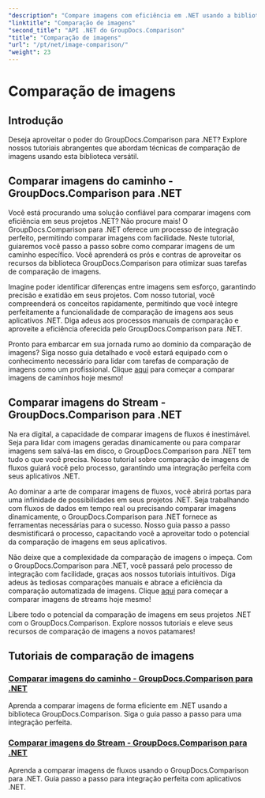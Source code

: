 ```yaml
---
"description": "Compare imagens com eficiência em .NET usando a biblioteca GroupDocs.Comparison. Tutoriais passo a passo para integração perfeita a partir de caminho ou fluxo."
"linktitle": "Comparação de imagens"
"second_title": "API .NET do GroupDocs.Comparison"
"title": "Comparação de imagens"
"url": "/pt/net/image-comparison/"
"weight": 23
---
```


# Comparação de imagens


## Introdução

Deseja aproveitar o poder do GroupDocs.Comparison para .NET? Explore nossos tutoriais abrangentes que abordam técnicas de comparação de imagens usando esta biblioteca versátil.

## Comparar imagens do caminho - GroupDocs.Comparison para .NET

Você está procurando uma solução confiável para comparar imagens com eficiência em seus projetos .NET? Não procure mais! O GroupDocs.Comparison para .NET oferece um processo de integração perfeito, permitindo comparar imagens com facilidade. Neste tutorial, guiaremos você passo a passo sobre como comparar imagens de um caminho específico. Você aprenderá os prós e contras de aproveitar os recursos da biblioteca GroupDocs.Comparison para otimizar suas tarefas de comparação de imagens.

Imagine poder identificar diferenças entre imagens sem esforço, garantindo precisão e exatidão em seus projetos. Com nosso tutorial, você compreenderá os conceitos rapidamente, permitindo que você integre perfeitamente a funcionalidade de comparação de imagens aos seus aplicativos .NET. Diga adeus aos processos manuais de comparação e aproveite a eficiência oferecida pelo GroupDocs.Comparison para .NET.

Pronto para embarcar em sua jornada rumo ao domínio da comparação de imagens? Siga nosso guia detalhado e você estará equipado com o conhecimento necessário para lidar com tarefas de comparação de imagens como um profissional. Clique [aqui](./compare-images-from-path/) para começar a comparar imagens de caminhos hoje mesmo!

## Comparar imagens do Stream - GroupDocs.Comparison para .NET

Na era digital, a capacidade de comparar imagens de fluxos é inestimável. Seja para lidar com imagens geradas dinamicamente ou para comparar imagens sem salvá-las em disco, o GroupDocs.Comparison para .NET tem tudo o que você precisa. Nosso tutorial sobre comparação de imagens de fluxos guiará você pelo processo, garantindo uma integração perfeita com seus aplicativos .NET.

Ao dominar a arte de comparar imagens de fluxos, você abrirá portas para uma infinidade de possibilidades em seus projetos .NET. Seja trabalhando com fluxos de dados em tempo real ou precisando comparar imagens dinamicamente, o GroupDocs.Comparison para .NET fornece as ferramentas necessárias para o sucesso. Nosso guia passo a passo desmistificará o processo, capacitando você a aproveitar todo o potencial da comparação de imagens em seus aplicativos.

Não deixe que a complexidade da comparação de imagens o impeça. Com o GroupDocs.Comparison para .NET, você passará pelo processo de integração com facilidade, graças aos nossos tutoriais intuitivos. Diga adeus às tediosas comparações manuais e abrace a eficiência da comparação automatizada de imagens. Clique [aqui](./compare-images-from-stream/) para começar a comparar imagens de streams hoje mesmo!

Libere todo o potencial da comparação de imagens em seus projetos .NET com o GroupDocs.Comparison. Explore nossos tutoriais e eleve seus recursos de comparação de imagens a novos patamares!
## Tutoriais de comparação de imagens
### [Comparar imagens do caminho - GroupDocs.Comparison para .NET](./compare-images-from-path/)
Aprenda a comparar imagens de forma eficiente em .NET usando a biblioteca GroupDocs.Comparison. Siga o guia passo a passo para uma integração perfeita.
### [Comparar imagens do Stream - GroupDocs.Comparison para .NET](./compare-images-from-stream/)
Aprenda a comparar imagens de fluxos usando o GroupDocs.Comparison para .NET. Guia passo a passo para integração perfeita com aplicativos .NET.